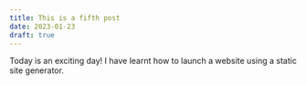 ```yaml
---
title: This is a fifth post
date: 2023-01-23
draft: true
---
```

Today is an exciting day! I have learnt how to launch a website using a static site generator.
